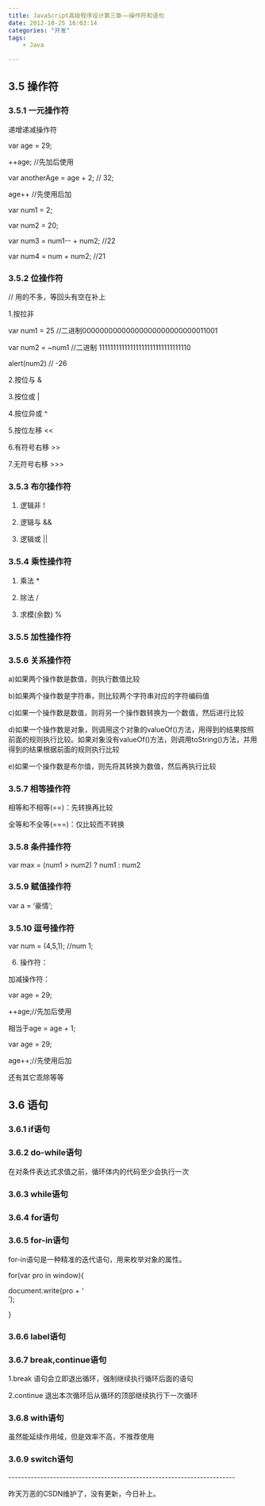 ```yaml
---
title: JavaScript高级程序设计第三章——操作符和语句
date: 2012-10-25 16:03:14
categories: "开发"
tags:
	- Java

---
```


## 3.5 操作符 ##

###  3.5.1 一元操作符 ###

递增递减操作符

 var age = 29;

 \++age; //先加后使用

 var anotherAge = age + 2; // 32;

 age++ //先使用后加

 var num1 = 2;

 var num2 = 20;

 var num3 = num1-- + num2; //22

 var num4 = num + num2; //21

###  3.5.2 位操作符 ###

 // 用的不多，等回头有空在补上

1.按拉非

var num1 = 25 //二进制00000000000000000000000000011001

var num2 = ~num1 //二进制 11111111111111111111111111111110

alert(num2) // -26

2.按位与 &

3.按位或 |

4.按位异或 ^

5.按位左移 <<

6.有符号右移 >>

7.无符号右移 >>>

### 3.5.3 布尔操作符 ###

1. 逻辑非 !

2. 逻辑与 &&

3. 逻辑或 ||

### 3.5.4 乘性操作符 ###

1. 乘法 \*

2. 除法 /

3. 求模(余数) %

### 3.5.5 加性操作符 ###

### 3.5.6 关系操作符 ###

a)如果两个操作数是数值，则执行数值比较

b)如果两个操作数是字符串，则比较两个字符串对应的字符编码值

c)如果一个操作数是数值，则将另一个操作数转换为一个数值，然后进行比较

d)如果一个操作数是对象，则调用这个对象的valueOf()方法，用得到的结果按照前面的规则执行比较。如果对象没有valueOf()方法，则调用toString()方法，并用得到的结果根据前面的规则执行比较

e)如果一个操作数是布尔值，则先将其转换为数值，然后再执行比较

### 3.5.7 相等操作符 ###

相等和不相等(==)：先转换再比较

全等和不全等(===)：仅比较而不转换

### 3.5.8 条件操作符 ###

var max = (num1 > num2) ? num1 : num2

### 3.5.9 赋值操作符 ###

var a = ‘豪情’;

### 3.5.10 逗号操作符 ###

var num = (4,5,1); //num 1;

6. 操作符：

加减操作符：

 var age = 29;

 \++age;//先加后使用

相当于age = age + 1;

 var age = 29;

 age++;//先使用后加

还有其它乖除等等

## 3.6 语句 ##

### 3.6.1 if语句 ###

### 3.6.2 do-while语句 ###

在对条件表达式求值之前，循环体内的代码至少会执行一次

### 3.6.3 while语句 ###

### 3.6.4 for语句 ###

### 3.6.5 for-in语句 ###

for-in语句是一种精准的迭代语句，用来枚举对象的属性。

for(var pro in window)\{

 document.write(pro + ‘<br>’);

\}

### 3.6.6 label语句 ###

### 3.6.7 break,continue语句 ###

1.break 语句会立即退出循环，强制继续执行循环后面的语句

2.continue 退出本次循环后从循环的顶部继续执行下一次循环

### 3.6.8 with语句 ###

虽然能延续作用域，但是效率不高，不推荐使用

### 3.6.9 switch语句 ###

\-----------------------------------------------------------------------

昨天万恶的CSDN维护了，没有更新，今日补上。